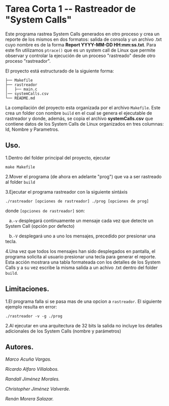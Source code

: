 # Tarea Corta 1 -- Rastreador de "System Calls"
Este programa rastrea System Calls generados en otro proceso y crea un reporte de los mismos en dos formatos: salida de consola y un archivo .txt cuyo nombre es de la forma **Report YYYY-MM-DD HH:mm:ss.txt**. Para este fin utilizamos `ptrace()` que es un system call de Linux que permite observar y controlar la ejecución de un proceso "rastreado" desde otro proceso "rastreador".

El proyecto está estructurado de la siguiente forma:
```
├── Makefile
├── rastreador
│   ├── main.c
│── systemCalls.csv
└── README.md
```
La compilación del proyecto esta organizada por el archivo `Makefile`. Este crea un folder con nombre `build` en el cual se genera el ejecutable de rastreador y donde, además, se copia el archivo **systemCalls.csv** que contiene datos de los System Calls de Linux organizados en tres columnas: Id, Nombre y Parametros.
## Uso.
1.Dentro del folder principal del proyecto, ejecutar
```
make Makefile
```
2.Mover el programa (de ahora en adelante "prog") que va a ser rastreado al folder `build`

3.Ejecutar el programa rastreador con la siguiente sintáxis


```
./rastreador [opciones de rastreador] ./prog [opciones de prog]
```
donde `[opciones de rastreador]` son:

&nbsp;&nbsp;&nbsp;a.`-v` desplegará continuamente un mensaje cada vez que detecte un System Call (opción por defecto)

&nbsp;&nbsp;&nbsp;b.`-V` desplegará uno a uno los mensajes, precedido por presionar una tecla.

4.Una vez que todos los mensajes han sido desplegados en pantalla, el programa solicita al usuario presionar una tecla para generar el reporte. Esta acción mostrara una tabla formateada con los detalles de los System Calls y a su vez escribe la misma salida a un achivo .txt dentro del folder `build`.
## Limitaciones.
1.El programa falla si se pasa mas de una opcion a `rastreador`. El siguiente ejemplo resulta en error:
```
./rastreador -v -g ./prog
```
2.Al ejecutar en una arquitectura de 32 bits la salida no incluye los detalles adicionales de los System Calls (nombre y parámetros)

## Autores.
*Marco Acuña Vargas.*

*Ricardo Alfaro Villalobos.*

*Randall Jiménez Morales.*

*Christopher Jiménez Valverde.*

*Renán Morera Salazar.*
